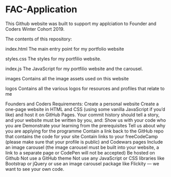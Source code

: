 # FAC-Application

This Github website was built to support my applciation to Founder and Coders Winter Cohort 2019.

The contents of this repository:

index.html
The main entry point for my portfolio website

styles.css
The styles for my portfilio website.

index.js
The JavaScript for my portfilio website and the carousel.

images
Contains all the image assets used on this website

logos
Contains all the various logos for resources and profiles that relate to me


Founders and Coders Requirements:
Create a personal website
Create a one-page website in HTML and CSS (using some vanilla JavaScript if you’d like) and host it on GitHub Pages. Your commit history should tell a story, and your website must be written by you, and:
Show us with your code who you are
Demonstrate your learning from the prerequisites
Tell us about why you are applying for the programme
Contain a link back to the GitHub repo that contains the code for your site
Contain links to your freeCodeCamp (please make sure that your profile is public) and Codewars pages
Include an image carousel (the image carousel must be built into your website, a link to a separate page or CodePen will not be accepted)
Be hosted on Github
Not use a GitHub theme
Not use any JavaScript or CSS libraries like Bootstrap or jQuery or use an image carousel package like Flickity ⁠— we want to see your own code.
